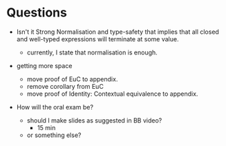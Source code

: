 # Questions

- Isn't it Strong Normalisation and type-safety that implies that all closed and well-typed expressions will terminate at some value.
  - currently, I state that normalisation is enough.


- getting more space
  - move proof of EuC to appendix.
  - remove corollary from EuC
  - move proof of Identity: Contextual equivalence to appendix.


- How will the oral exam be?
  - should I make slides as suggested in BB video?
    - 15 min
  - or something else?